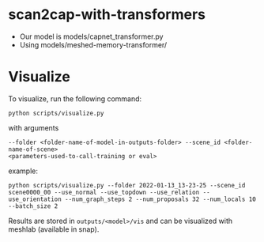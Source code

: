 # scan2cap-with-transformers
- Our model is models/capnet_transformer.py
- Using models/meshed-memory-transformer/

# Visualize

To visualize, run the following command:
```shell
python scripts/visualize.py
```
with arguments
```shell
--folder <folder-name-of-model-in-outputs-folder> --scene_id <folder-name-of-scene>
<parameters-used-to-call-training or eval>
```

example:
```shell
python scripts/visualize.py --folder 2022-01-13_13-23-25 --scene_id scene0000_00 --use_normal --use_topdown --use_relation --use_orientation --num_graph_steps 2 --num_proposals 32 --num_locals 10 --batch_size 2 
```

Results are stored in  `outputs/<model>/vis` and can be visualized with meshlab (available in snap).
